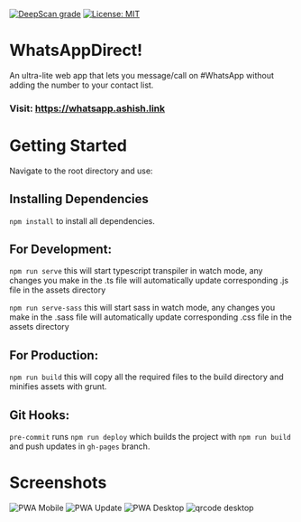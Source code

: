 [![DeepScan grade](https://deepscan.io/api/teams/10012/projects/12697/branches/199343/badge/grade.svg)](https://deepscan.io/dashboard#view=project&tid=10012&pid=12697&bid=199343) 
[![License: MIT](https://img.shields.io/badge/License-MIT-yellow.svg)](https://github.com/ashish-r/whatsapp-direct/blob/master/LICENSE)

# WhatsAppDirect!

An ultra-lite web app that lets you message/call on #WhatsApp without adding the number to your contact list.<br/>
### Visit: https://whatsapp.ashish.link

# Getting Started

Navigate to the root directory and use: <br/>

## Installing Dependencies

`npm install` to install all dependencies.

## For Development:

`npm run serve` this will start typescript transpiler in watch mode, any changes you make in the .ts file will automatically update corresponding .js file in the assets directory

`npm run serve-sass` this will start sass in watch mode, any changes you make in the .sass file will automatically update corresponding .css file in the assets directory

## For Production:

`npm run build` this will copy all the required files to the build directory and minifies assets with grunt.

## Git Hooks:

`pre-commit` runs `npm run deploy` which builds the project with `npm run build` and push updates in `gh-pages` branch.

# Screenshots

![PWA Mobile][pwa mobile]
![PWA Update][pwa update]
![PWA Desktop][pwa desktop]
![qrcode desktop][qrcode desktop]

[pwa mobile]: https://github.com/ashish-r/whatsapp-direct/blob/master/screenshots/Screenshot_20191011-042640.jpeg
[pwa update]: https://github.com/ashish-r/whatsapp-direct/blob/master/screenshots/Screenshot_20191011-042616.jpeg
[pwa desktop]: https://github.com/ashish-r/whatsapp-direct/blob/master/screenshots/Screenshot%20from%202019-10-11%2004-24-50.jpeg
[qrcode desktop]: https://github.com/ashish-r/whatsapp-direct/blob/master/screenshots/Screenshot%202020-08-01%20at%2011.00.17%20PM.png
